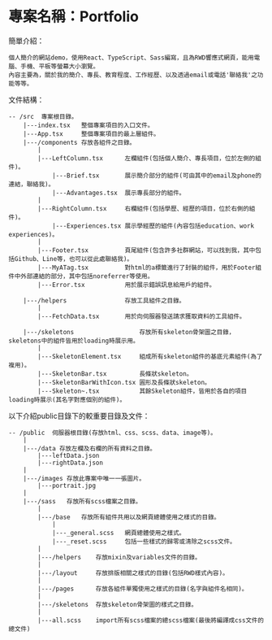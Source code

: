 # 專案名稱：Portfolio

簡單介紹：

    個人簡介的網站demo，使用React、TypeScript、Sass編寫，且為RWD響應式網頁，能用電腦、手機、平板等螢幕大小瀏覽。
    內容主要為，關於我的簡介、專長、教育程度、工作經歷、以及透過email或電話'聯絡我'之功能等等。

文件結構：

    -- /src  專案根目錄。
        |---index.tsx   整個專案項目的入口文件。
        |---App.tsx     整個專案項目的最上層組件。
        |---/components 存放各組件之目錄。
            |
            |---LeftColumn.tsx      左欄組件(包括個人簡介、專長項目，位於左側的組件)。
                |---Brief.tsx       展示簡介部分的組件(可由其中的email及phone的連結，聯絡我)。
                |---Advantages.tsx  展示專長部分的組件。
            |
            |---RightColumn.tsx     右欄組件(包括學歷、經歷的項目，位於右側的組件)。
                |---Experiences.tsx 展示學經歷的組件(內容包括education、work experiences)。
            |
            |---Footer.tsx          頁尾組件(包含許多社群網站，可以找到我，其中包括Github、Line等，也可以從此處聯絡我)。
            |---MyATag.tsx          對html的a標籤進行了封裝的組件，用於Footer組件中外部連結的部分，其中包括noreferrer等使用。
            |---Error.tsx           用於展示錯誤訊息給用戶的組件。
        
        |---/helpers                存放工具組件之目錄。
            |
            |---FetchData.tsx       用於向伺服器發送請求獲取資料的工具組件。

        |---/skeletons                  存放所有skeleton骨架圖之目錄，skeletons中的組件皆用於loading時展示用。
            |
            |---SkeletonElement.tsx     組成所有skeleton組件的基底元素組件(為了複用)。
            |---SkeletonBar.tsx         長條狀skeleton。
            |---SkeletonBarWithIcon.tsx 圓形及長條狀skeleton。
            |---Skeleton~.tsx           其餘Skeleton組件，皆用於各自的項目loading時展示(其名字對應個別的組件)。


以下介紹public目錄下的較重要目錄及文件：

    -- /public  伺服器根目錄(存放html、css、scss、data、image等)。
        |
        |---/data 存放左欄及右欄的所有資料之目錄。
            |---leftData.json
            |---rightData.json
        |
        |---/images 存放此專案中唯一一張圖片。
            |---portrait.jpg
        |
        |---/sass   存放所有scss檔案之目錄。
            |
            |---/base   存放所有組件共用以及網頁總體使用之樣式的目錄。
                |
                |---_general.scss   網頁總體使用之樣式。
                |---_reset.scss     包括一些樣式的歸零或清除之scss文件。
            |
            |---/helpers    存放mixin及variables文件的目錄。
            |
            |---/layout     存放排版相關之樣式的目錄(包括RWD樣式內容)。
            |
            |---/pages      存放各組件單獨使用之樣式的目錄(名字與組件名相同)。
            |
            |---/skeletons  存放skeleton骨架圖的樣式之目錄。
            |
            |---all.scss    import所有scss檔案的總scss檔案(最後將編譯成css文件的總文件)